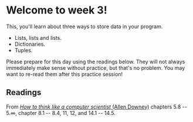 # Welcome to week 3!

This, you'll learn about three ways to store data in your program.

* Lists, lists and lists.
* Dictionaries.
* Tuples.

Please prepare for this day using the readings below. They will not always
immediately make sense without practice, but that's no problem. You may want
to re-read them after this practice session!

## Readings

From [*How to think like a computer scientist* (Allen Downey)](http://www.greenteapress.com/thinkpython/) chapters 5.8 -- 5.∞, chapter 8.1 -- 8.4, 11, 12, and 14.1 -- 14.5.
